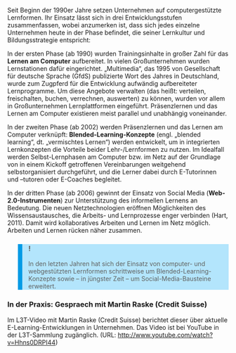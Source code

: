 Seit Beginn der 1990er Jahre setzen Unternehmen auf computergestützte Lernformen. Ihr Einsatz lässt sich in drei Entwicklungsstufen zusammenfassen, wobei anzumerken ist, dass sich jedes einzelne Unternehmen heute in der Phase befindet, die seiner Lernkultur und Bildungsstrategie entspricht:

In der ersten Phase (ab 1990) wurden Trainingsinhalte in großer Zahl für das **Lernen am Computer** aufbereitet. In vielen Großunternehmen wurden Lernstationen dafür eingerichtet. „Multimedia“, das 1995 von Gesellschaft für deutsche Sprache (GfdS) publizierte Wort des Jahres in Deutschland, wurde zum Zugpferd für die Entwicklung aufwändig aufbereiteter Lernprogramme. Um diese Angebote verwalten (das heißt: verteilen, freischalten, buchen, verrechnen, auswerten) zu können, wurden vor allem in Großunternehmen Lernplattformen eingeführt. Präsenzlernen und das Lernen am Computer existieren meist parallel und unabhängig voneinander.

In der zweiten Phase (ab 2002) werden Präsenzlernen und das Lernen am Computer verknüpft: **Blended-Learning-Konzepte** (engl. „blended learning“, dt. „vermischtes Lernen“) werden entwickelt, um in integrierten Lernkonzepten die Vorteile beider Lehr-/Lernformen zu nutzen. Im Idealfall werden Selbst-Lernphasen am Computer bzw. im Netz auf der Grundlage von in einem Kickoff getroffenen Vereinbarungen weitgehend selbstorganisiert durchgeführt, und die Lerner dabei durch E-Tutorinnen und –tutoren oder E-Coaches begleitet.

In der dritten Phase (ab 2006) gewinnt der Einsatz von Social Media (**Web-2.0-Instrumenten**) zur Unterstützung des informellen Lernens an Bedeutung. Die neuen Netztechnologien eröffnen Möglichkeiten des Wissensaustausches, die Arbeits- und Lernprozesse enger verbinden (Hart, 2011). Damit wird kollaboratives Arbeiten und Lernen im Netz möglich. Arbeiten und Lernen rücken näher zusammen.  

<blockquote style="background: #B3E5FC; border-left: 10px solid #039BE5">

### !

In den letzten Jahren hat sich der Einsatz von computer- und webgestützten Lernformen schrittweise um Blended-Learning-Konzepte sowie – in jüngster Zeit – um Social-Media-Bausteine erweitert.

</blockquote>

### In der Praxis: Gespraech mit Martin Raske (Credit Suisse)

Im L3T-Video mit Martin Raske (Credit Suisse) berichtet dieser über aktuelle E-Learning-Entwicklungen in Unternehmen. Das Video ist bei YouTube in der L3T-Sammlung zugänglich. (URL: http://www.youtube.com/watch?v=Hhns0DRPI44)

</blockquote>
